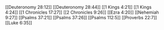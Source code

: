 [[Deuteronomy 28:12]]
[[Deuteronomy 28:44]]
[[1 Kings 4:21]]
[[1 Kings 4:24]]
[[1 Chronicles 17:27]]
[[2 Chronicles 9:26]]
[[Ezra 4:20]]
[[Nehemiah 9:27]]
[[Psalms 37:21]]
[[Psalms 37:26]]
[[Psalms 112:5]]
[[Proverbs 22:7]]
[[Luke 6:35]]
